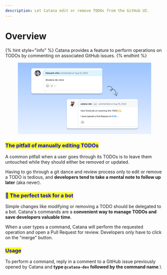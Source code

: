 ```yaml
---
description: Let Catana edit or remove TODOs from the GitHub UI.
---
```


# Overview

{% hint style="info" %}
Catana provides a feature to perform operations on TODOs by commenting on associated GitHub issues.
{% endhint %}

<figure><img src="../.gitbook/assets/catana-command-example.png" alt="" width="563"><figcaption></figcaption></figure>

### <mark style="color:blue;">The pitfall of manually editing TODOs</mark>

A common pitfall when a user goes through its TODOs is to leave them untouched while they should either be removed or updated.

Having to go through a git dance and review process only to edit or remove a TODO is tedious, and **developers tend to take a mental note to follow up later** (aka never).

### <mark style="color:blue;">🤖 The perfect task for a bot</mark>

Simple changes like modifying or removing a TODO should be delegated to a bot. Catana's commands are a **convenient way to manage TODOs and save developers valuable time**.

When a user types a command, Catana will perform the requested operation and open a Pull Request for review. Developers only have to click on the "merge" button.

### <mark style="color:blue;">Usage</mark>

To perform a command, reply in a comment to a GitHub issue previously opened by Catana and **type `@catana-dev` followed by the command name**.\






